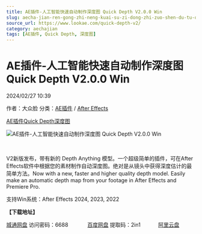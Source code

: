 ```yaml
---
title: AE插件-人工智能快速自动制作深度图 Quick Depth V2.0.0 Win
slug: aecha-jian-ren-gong-zhi-neng-kuai-su-zi-dong-zhi-zuo-shen-du-tu-quick-depth-v2-0-0-win
source_url: https://www.lookae.com/quick-depth-v2/
category: aechajian
tags: [AE插件, Quick Depth, 深度图]
---
```

# AE插件-人工智能快速自动制作深度图 Quick Depth V2.0.0 Win

2024/02/27 10:39

作者：大众脸
分类：[AE插件](https://www.lookae.com/after-effects/aechajian/) / [After Effects](https://www.lookae.com/after-effects/)

[AE插件](https://www.lookae.com/tag/ae%e6%8f%92%e4%bb%b6/)[Quick Depth](https://www.lookae.com/tag/quick-depth/)[深度图](https://www.lookae.com/tag/%e6%b7%b1%e5%ba%a6%e5%9b%be/)

![AE插件-人工智能快速自动制作深度图 Quick Depth V2.0.0 Win](https://www.lookae.com/wp-content/uploads/2024/02/Quick-Depth-v2.jpg "AE插件-人工智能快速自动制作深度图 Quick Depth V2.0.0 Win-LookAE.com")

[﻿﻿﻿](https://cloud.video.taobao.com/play/u/null/p/1/e/6/t/1/451086974624.mp4)

V2新版发布，带有新的 Depth Anything 模型。一个超级简单的插件，可在After Effects软件中根据您的素材制作自动深度图。绝对是从镜头中获得深度估计的最简单方法。Now with a new, faster and higher quality depth model. Easily make an automatic depth map from your footage in After Effects and Premiere Pro.

支持Win系统：After Effects 2024, 2023, 2022

**【下载地址】**

[城通网盘](https://url70.ctfile.com/f/2827370-1025439751-8c31d6?p=4431) 访问密码：6688             [百度网盘](https://pan.baidu.com/s/1JdJh4zuZDDjfJ5MWsqsGdw?pwd=2in1) 提取码：2in1            [阿里云盘](https://www.alipan.com/s/BJDcaWJsND5)
